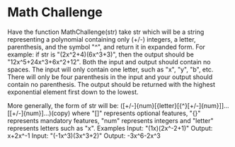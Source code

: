 # Math Challenge

Have the function MathChallenge(str) take str which will be a string representing a polynomial containing only (+/-) integers, a letter, parenthesis, and the symbol "^", and return it in expanded form. For example: if str is "(2x^2+4)(6x^3+3)", then the output should be "12x^5+24x^3+6x^2+12". Both the input and output should contain no spaces. The input will only contain one letter, such as "x", "y", "b", etc. There will only be four parenthesis in the input and your output should contain no parenthesis. The output should be returned with the highest exponential element first down to the lowest.

More generally, the form of str will be: ([+/-]{num}[{letter}[{^}[+/-]{num}]]...[[+/-]{num}]...)(copy) where "[]" represents optional features, "{}" represents mandatory features, "num" represents integers and "letter" represents letters such as "x".
Examples
Input: "(1x)(2x^-2+1)"
Output: x+2x^-1
Input: "(-1x^3)(3x^3+2)"
Output: -3x^6-2x^3
